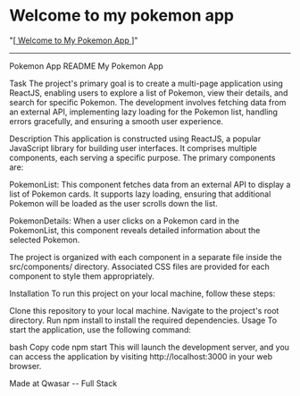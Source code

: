 # Welcome to my pokemon app

"[<a href="https://davron-qwasar-pokemon-app.netlify.app/" > Welcome to My Pokemon App </a>]"

---

Pokemon App README
My Pokemon App

Task
The project's primary goal is to create a multi-page application using ReactJS, enabling users to explore a list of Pokemon, view their details, and search for specific Pokemon. The development involves fetching data from an external API, implementing lazy loading for the Pokemon list, handling errors gracefully, and ensuring a smooth user experience.

Description
This application is constructed using ReactJS, a popular JavaScript library for building user interfaces. It comprises multiple components, each serving a specific purpose. The primary components are:

PokemonList: This component fetches data from an external API to display a list of Pokemon cards. It supports lazy loading, ensuring that additional Pokemon will be loaded as the user scrolls down the list.

PokemonDetails: When a user clicks on a Pokemon card in the PokemonList, this component reveals detailed information about the selected Pokemon.

The project is organized with each component in a separate file inside the src/components/ directory. Associated CSS files are provided for each component to style them appropriately.

Installation
To run this project on your local machine, follow these steps:

Clone this repository to your local machine.
Navigate to the project's root directory.
Run npm install to install the required dependencies.
Usage
To start the application, use the following command:

bash
Copy code
npm start
This will launch the development server, and you can access the application by visiting http://localhost:3000 in your web browser.

Made at Qwasar -- Full Stack
